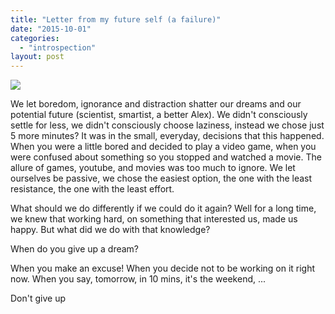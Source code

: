 ```yaml
---
title: "Letter from my future self (a failure)"
date: "2015-10-01"
categories: 
  - "introspection"
layout: post
---
```


![]({{site.baseurl}}/images/{{page.coverImage}})

We let boredom, ignorance and distraction shatter our dreams and our potential future (scientist, smartist, a better Alex). We didn't consciously settle for less, we didn't consciously choose laziness, instead we chose just 5 more minutes? It was in the small, everyday, decisions that this happened. When you were a little bored and decided to play a video game, when you were confused about something so you stopped and watched a movie. The allure of games, youtube, and movies was too much to ignore. We let ourselves be passive, we chose the easiest option, the one with the least resistance, the one with the least effort.

What should we do differently if we could do it again? Well for a long time, we knew that working hard, on something that interested us, made us happy. But what did we do with that knowledge?

When do you give up a dream?

When you make an excuse! When you decide not to be working on it right now. When you say, tomorrow, in 10 mins, it's the weekend, ...

Don't give up
